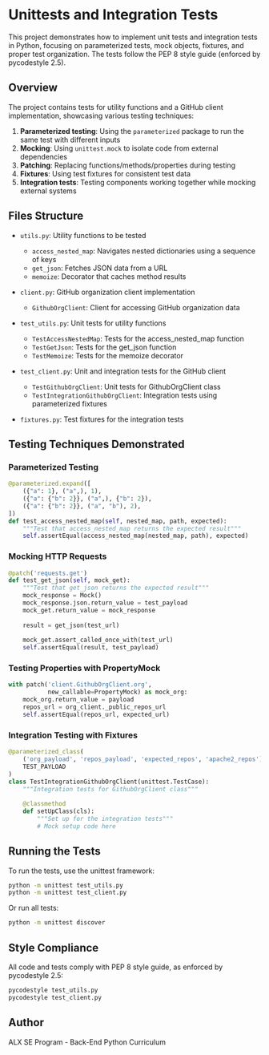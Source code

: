 # Unittests and Integration Tests

This project demonstrates how to implement unit tests and integration tests in Python, focusing on parameterized tests, mock objects, fixtures, and proper test organization. The tests follow the PEP 8 style guide (enforced by pycodestyle 2.5).

## Overview

The project contains tests for utility functions and a GitHub client implementation, showcasing various testing techniques:

1. **Parameterized testing**: Using the `parameterized` package to run the same test with different inputs
2. **Mocking**: Using `unittest.mock` to isolate code from external dependencies 
3. **Patching**: Replacing functions/methods/properties during testing
4. **Fixtures**: Using test fixtures for consistent test data
5. **Integration tests**: Testing components working together while mocking external systems

## Files Structure

- `utils.py`: Utility functions to be tested
  - `access_nested_map`: Navigates nested dictionaries using a sequence of keys
  - `get_json`: Fetches JSON data from a URL
  - `memoize`: Decorator that caches method results

- `client.py`: GitHub organization client implementation
  - `GithubOrgClient`: Client for accessing GitHub organization data

- `test_utils.py`: Unit tests for utility functions
  - `TestAccessNestedMap`: Tests for the access_nested_map function
  - `TestGetJson`: Tests for the get_json function
  - `TestMemoize`: Tests for the memoize decorator

- `test_client.py`: Unit and integration tests for the GitHub client
  - `TestGithubOrgClient`: Unit tests for GithubOrgClient class
  - `TestIntegrationGithubOrgClient`: Integration tests using parameterized fixtures

- `fixtures.py`: Test fixtures for the integration tests

## Testing Techniques Demonstrated

### Parameterized Testing
```python
@parameterized.expand([
    ({"a": 1}, ("a",), 1),
    ({"a": {"b": 2}}, ("a",), {"b": 2}),
    ({"a": {"b": 2}}, ("a", "b"), 2),
])
def test_access_nested_map(self, nested_map, path, expected):
    """Test that access_nested_map returns the expected result"""
    self.assertEqual(access_nested_map(nested_map, path), expected)
```

### Mocking HTTP Requests
```python
@patch('requests.get')
def test_get_json(self, mock_get):
    """Test that get_json returns the expected result"""
    mock_response = Mock()
    mock_response.json.return_value = test_payload
    mock_get.return_value = mock_response
    
    result = get_json(test_url)
    
    mock_get.assert_called_once_with(test_url)
    self.assertEqual(result, test_payload)
```

### Testing Properties with PropertyMock
```python
with patch('client.GithubOrgClient.org', 
           new_callable=PropertyMock) as mock_org:
    mock_org.return_value = payload
    repos_url = org_client._public_repos_url
    self.assertEqual(repos_url, expected_url)
```

### Integration Testing with Fixtures
```python
@parameterized_class(
    ('org_payload', 'repos_payload', 'expected_repos', 'apache2_repos'),
    TEST_PAYLOAD
)
class TestIntegrationGithubOrgClient(unittest.TestCase):
    """Integration tests for GithubOrgClient class"""
    
    @classmethod
    def setUpClass(cls):
        """Set up for the integration tests"""
        # Mock setup code here
```

## Running the Tests

To run the tests, use the unittest framework:

```bash
python -m unittest test_utils.py
python -m unittest test_client.py
```

Or run all tests:

```bash
python -m unittest discover
```

## Style Compliance

All code and tests comply with PEP 8 style guide, as enforced by pycodestyle 2.5:

```bash
pycodestyle test_utils.py
pycodestyle test_client.py
```

## Author

ALX SE Program - Back-End Python Curriculum

